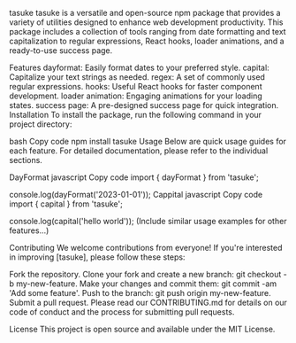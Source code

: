 tasuke
tasuke is a versatile and open-source npm package that provides a variety of utilities designed to enhance web development productivity. This package includes a collection of tools ranging from date formatting and text capitalization to regular expressions, React hooks, loader animations, and a ready-to-use success page.

Features
dayformat: Easily format dates to your preferred style.
capital: Capitalize your text strings as needed.
regex: A set of commonly used regular expressions.
hooks: Useful React hooks for faster component development.
loader animation: Engaging animations for your loading states.
success page: A pre-designed success page for quick integration.
Installation
To install the package, run the following command in your project directory:

bash
Copy code
npm install tasuke
Usage
Below are quick usage guides for each feature. For detailed documentation, please refer to the individual sections.

DayFormat
javascript
Copy code
import { dayFormat } from 'tasuke';

console.log(dayFormat('2023-01-01'));
Cappital
javascript
Copy code
import { capital } from 'tasuke';

console.log(capital('hello world'));
(Include similar usage examples for other features...)

Contributing
We welcome contributions from everyone! If you're interested in improving [tasuke], please follow these steps:

Fork the repository.
Clone your fork and create a new branch: git checkout -b my-new-feature.
Make your changes and commit them: git commit -am 'Add some feature'.
Push to the branch: git push origin my-new-feature.
Submit a pull request.
Please read our CONTRIBUTING.md for details on our code of conduct and the process for submitting pull requests.

License
This project is open source and available under the MIT License.

